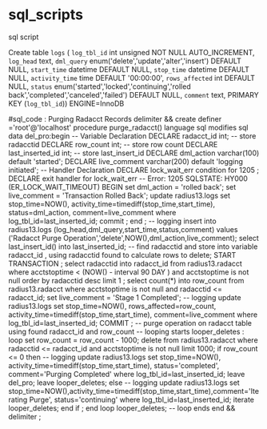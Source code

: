 # sql_scripts
sql script

Create table `logs` ( `log_tbl_id` int unsigned NOT NULL AUTO_INCREMENT, `log_head` text, `dml_query` enum('delete','update','alter','insert') DEFAULT NULL,
`start_time` datetime DEFAULT NULL, `stop_time` datetime DEFAULT NULL, `activity_time` time DEFAULT '00:00:00', `rows_affected` int DEFAULT NULL,
`status` enum('started','locked','continuing','rolled back','completed','canceled','failed') DEFAULT NULL, `comment` text, PRIMARY KEY (`log_tbl_id`)) ENGINE=InnoDB

#sql_code : Purging Radacct Records
delimiter &&
create definer ='root'@'localhost' procedure purge_radacct() language sql modifies sql data
del_pro:begin
    -- Variable Declaration
    DECLARE radacct_id int;         -- store radacctid
    DECLARE row_count int;          -- store row count
    DECLARE last_inserted_id int;   -- store last_insert_id
    DECLARE dml_action varchar(100) default 'started';
    DECLARE live_comment varchar(200) default 'logging initiated';
    -- Handler Declaration
    DECLARE lock_wait_err condition for 1205 ;
    DECLARE exit handler for lock_wait_err -- Error: 1205 SQLSTATE: HY000 (ER_LOCK_WAIT_TIMEOUT)
    BEGIN
        set dml_action = 'rolled back';
        set live_comment = 'Transaction Rolled Back';
        update radius13.logs set stop_time=NOW(), activity_time=timediff(stop_time,start_time),
        status=dml_action, comment=live_comment where log_tbl_id=last_inserted_id;
        commit ;
    end ;
    -- logging
    insert into radius13.logs (log_head,dml_query,start_time,status,comment) values ('Radacct Purge Operation','delete',NOW(),dml_action,live_comment);
    select last_insert_id() into last_inserted_id;
    -- find radacctid and store into variable radacct_id , using radacctid found to calculate rows to delete;
    START TRANSACTION ;
    select radacctid into radacct_id from radius13.radacct where acctstoptime < (NOW() - interval 90 DAY ) and acctstoptime is not null order by radacctid desc limit 1 ;
    select count(*) into row_count from radius13.radacct where acctstoptime is not null and radacctid <= radacct_id;
    set live_comment = 'Stage 1 Completed';
    -- logging
    update radius13.logs set stop_time=NOW(), rows_affected=row_count, activity_time=timediff(stop_time,start_time), comment=live_comment where log_tbl_id=last_inserted_id;
    COMMIT ;
    -- purge operation on radacct table using found radacct_id and row_count
    -- looping starts
    looper_deletes : loop
        set row_count = row_count - 1000;
        delete from radius13.radacct where radacctid <= radacct_id and acctstoptime is not null limit 1000;
     if row_count <= 0 then
        -- logging
        update radius13.logs set stop_time=NOW(), activity_time=timediff(stop_time,start_time), status='completed', comment='Purging Completed' where log_tbl_id=last_inserted_id;
        leave del_pro;
        leave looper_deletes;
     else
        -- logging
        update radius13.logs set stop_time=NOW(),activity_time=timediff(stop_time,start_time),comment='Iterating Purge', status='continuing'  where log_tbl_id=last_inserted_id;
        iterate looper_deletes;
    end if ;
    end loop looper_deletes;
    -- loop ends
end &&
delimiter ;
